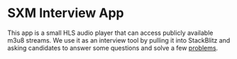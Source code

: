 # SXM Interview App

This app is a small HLS audio player that can access publicly available m3u8 streams. We use it as an interview tool by pulling it into StackBlitz and asking candidates to answer some questions and solve a few [problems](interview-questions.md).
